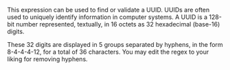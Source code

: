 This expression can be used to find or validate a UUID. UUIDs are often used to uniquely identify information in computer systems. A UUID is a 128-bit number represented, textually, in 16 octets as 32 hexadecimal (base-16) digits. 

These 32 digits are displayed in 5 groups separated by hyphens, in the form 8-4-4-4-12, for a total of 36 characters. You may edit the regex to your liking for removing hyphens.